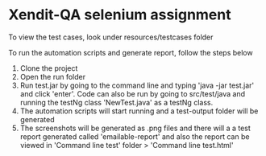 # Xendit-QA selenium assignment


To view the test cases, look under resources/testcases folder

To run the automation scripts and generate report, follow the steps below

1. Clone the project
2. Open the run folder
3. Run test.jar by going to the command line and typing 'java -jar test.jar' and click 'enter'. Code can also be run by going to src/test/java and running the testNg class 'NewTest.java' as a testNg class.
4. The automation scripts will start running and a test-output folder will be generated
5. The screenshots will be generated as .png files and there will a a test report generated called 'emailable-report' and also the report can be viewed in 'Command line test' folder > 'Command line test.html'
